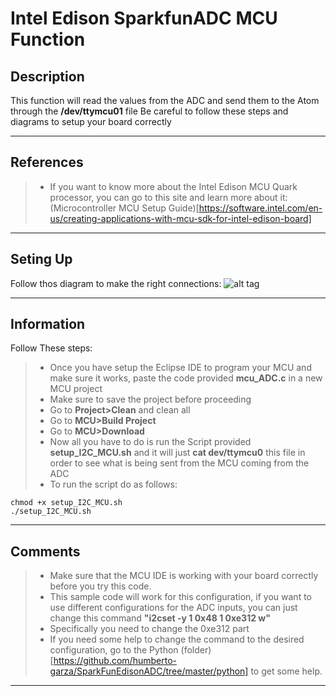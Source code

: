 Intel Edison SparkfunADC MCU Function
===================

Description
-------------
This function will read the values from the ADC and send them to the Atom through the **/dev/ttymcu01** file
Be careful to follow these steps and diagrams to setup your board correctly

----------

References
-------------
> - If you want to know more about the Intel Edison MCU Quark processor, you can go to this site and learn more about it: (Microcontroller MCU Setup Guide)[https://software.intel.com/en-us/creating-applications-with-mcu-sdk-for-intel-edison-board]

----------

Seting Up
-------------
Follow thos diagram to make the right connections:
![alt tag](https://github.com/humberto-garza/SparkFunEdisonADC/blob/master/Images/Sketch_MCU_ADC.jpg?raw=true)

----------

Information
-------------
Follow These steps:
> - Once you have setup the Eclipse IDE to program your MCU and make sure it works, paste the code provided **mcu_ADC.c** in a new MCU project
> - Make sure to save the project before proceeding 
> - Go to **Project>Clean** and clean all
> - Go to **MCU>Build Project**
> - Go to **MCU>Download**
> - Now all you have to do is run the Script provided **setup_I2C_MCU.sh** and it will just **cat dev/ttymcu0** this file in order to see what is being sent from the MCU coming from the ADC
> - To run the script do as follows:

```
chmod +x setup_I2C_MCU.sh
./setup_I2C_MCU.sh
```

----------

Comments
-------------
> - Make sure that the MCU IDE is working with your board correctly before you try this code.
> - This sample code will work for this configuration, if you want to use different configurations for the ADC inputs, you can just change this command **"i2cset -y 1 0x48 1 0xe312 w"** 
> - Specifically you need to change the 0xe312 part
> - If you need some help to change the command to the desired configuration, go to the Python (folder)[https://github.com/humberto-garza/SparkFunEdisonADC/tree/master/python] to get some help.

----------
